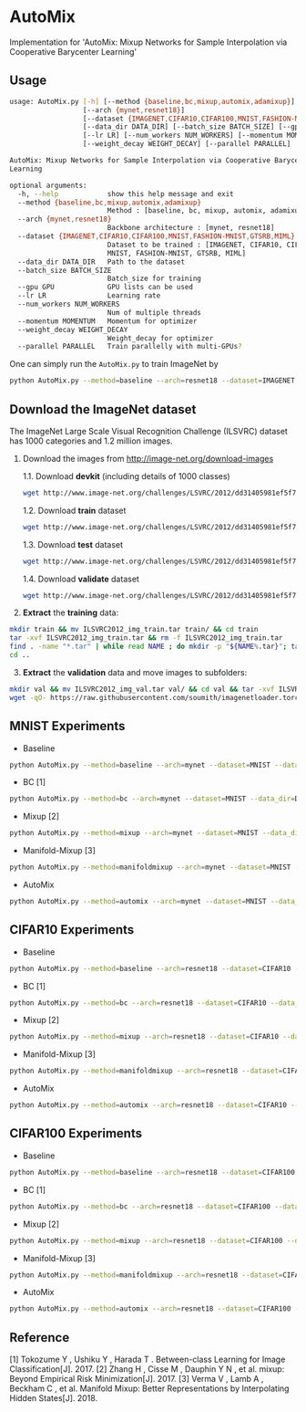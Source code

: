 # AutoMix
 Implementation for 'AutoMix: Mixup Networks for Sample Interpolation via Cooperative Barycenter Learning'

## Usage
```bash
usage: AutoMix.py [-h] [--method {baseline,bc,mixup,automix,adamixup}]
                  [--arch {mynet,resnet18}]
                  [--dataset {IMAGENET,CIFAR10,CIFAR100,MNIST,FASHION-MNIST,GTSRB,MIML}]
                  [--data_dir DATA_DIR] [--batch_size BATCH_SIZE] [--gpu GPU]
                  [--lr LR] [--num_workers NUM_WORKERS] [--momentum MOMENTUM]
                  [--weight_decay WEIGHT_DECAY] [--parallel PARALLEL]

AutoMix: Mixup Networks for Sample Interpolation via Cooperative Barycenter
Learning

optional arguments:
  -h, --help            show this help message and exit
  --method {baseline,bc,mixup,automix,adamixup}
                        Method : [baseline, bc, mixup, automix, adamixup]
  --arch {mynet,resnet18}
                        Backbone architecture : [mynet, resnet18]
  --dataset {IMAGENET,CIFAR10,CIFAR100,MNIST,FASHION-MNIST,GTSRB,MIML}
                        Dataset to be trained : [IMAGENET, CIFAR10, CIFAR100,
                        MNIST, FASHION-MNIST, GTSRB, MIML]
  --data_dir DATA_DIR   Path to the dataset
  --batch_size BATCH_SIZE
                        Batch_size for training
  --gpu GPU             GPU lists can be used
  --lr LR               Learning rate
  --num_workers NUM_WORKERS
                        Num of multiple threads
  --momentum MOMENTUM   Momentum for optimizer
  --weight_decay WEIGHT_DECAY
                        Weight_decay for optimizer
  --parallel PARALLEL   Train parallelly with multi-GPUs?

```
One can simply run the ```AutoMix.py``` to train ImageNet by
```bash
python AutoMix.py --method=baseline --arch=resnet18 --dataset=IMAGENET --data_dir=/media/reborn/Others2/ImageNet --batch_size=32 --lr=0.01 --gpu=0,1 --num_workers=8 --parallel=True --log_path=./automix.log
```

## Download the ImageNet dataset
The ImageNet Large Scale Visual Recognition Challenge (ILSVRC) dataset has 1000 categories and 1.2 million images. 

1. Download the images from http://image-net.org/download-images

   1.1. Download **devkit** (including details of 1000 classes)

   ```bash
   wget http://www.image-net.org/challenges/LSVRC/2012/dd31405981ef5f776aa17412e1f0c112/ILSVRC2012_devkit_t12.tar.gz
   ```
   1.2. Download **train** dataset

   ```bash
   wget http://www.image-net.org/challenges/LSVRC/2012/dd31405981ef5f776aa17412e1f0c112/ILSVRC2012_img_train.tar
   ```
   1.3. Download **test** dataset
   ```bash
   wget http://www.image-net.org/challenges/LSVRC/2012/dd31405981ef5f776aa17412e1f0c112/ILSVRC2012_img_val.tar
   ```
   1.4. Download **validate** dataset
   ```bash
   wget http://www.image-net.org/challenges/LSVRC/2012/dd31405981ef5f776aa17412e1f0c112/ILSVRC2012_img_test_v10102019.tar
   ```

2. **Extract** the **training** data:
  ```bash
  mkdir train && mv ILSVRC2012_img_train.tar train/ && cd train
  tar -xvf ILSVRC2012_img_train.tar && rm -f ILSVRC2012_img_train.tar
  find . -name "*.tar" | while read NAME ; do mkdir -p "${NAME%.tar}"; tar -xvf "${NAME}" -C "${NAME%.tar}"; rm -f "${NAME}"; done
  cd ..
  ```

3. **Extract** the **validation** data and move images to subfolders:
  ```bash
  mkdir val && mv ILSVRC2012_img_val.tar val/ && cd val && tar -xvf ILSVRC2012_img_val.tar
  wget -qO- https://raw.githubusercontent.com/soumith/imagenetloader.torch/master/valprep.sh | bash
  ```

## MNIST Experiments

- Baseline
```bash
python AutoMix.py --method=baseline --arch=mynet --dataset=MNIST --data_dir=Dataset --batch_size=256 --lr=0.1 --gpu=0 --num_workers=8 --parallel=True --epoch=100 --kfold=10
```

- BC [1]
```bash
python AutoMix.py --method=bc --arch=mynet --dataset=MNIST --data_dir=Dataset --batch_size=256 --lr=0.1 --gpu=0 --num_workers=8 --parallel=True --epoch=100 --kfold=10
```

- Mixup [2]
```bash
python AutoMix.py --method=mixup --arch=mynet --dataset=MNIST --data_dir=Dataset --batch_size=256 --lr=0.1 --gpu=0 --num_workers=8 --parallel=True --epoch=100 --kfold=10
```

- Manifold-Mixup [3]
```bash
python AutoMix.py --method=manifoldmixup --arch=mynet --dataset=MNIST --data_dir=Dataset --batch_size=256 --lr=0.1 --gpu=0 --num_workers=8 --parallel=True --epoch=100 --kfold=10
```

- AutoMix
```bash
python AutoMix.py --method=automix --arch=mynet --dataset=MNIST --data_dir=Dataset --batch_size=256 --lr=0.1 --gpu=0 --num_workers=8 --parallel=True --epoch=100 --kfold=10
```

## CIFAR10 Experiments

- Baseline
```bash
python AutoMix.py --method=baseline --arch=resnet18 --dataset=CIFAR10 --data_dir=Dataset/CIFAR10 --batch_size=256 --lr=0.1 --gpu=0 --num_workers=8 --parallel=True --epoch=300 --kfold=10
```

- BC [1]
```bash
python AutoMix.py --method=bc --arch=resnet18 --dataset=CIFAR10 --data_dir=Dataset/CIFAR10 --batch_size=256 --lr=0.1 --gpu=0 --num_workers=8 --parallel=True --epoch=300 --kfold=10
```

- Mixup [2]
```bash
python AutoMix.py --method=mixup --arch=resnet18 --dataset=CIFAR10 --data_dir=Dataset/CIFAR10 --batch_size=256 --lr=0.1 --gpu=0 --num_workers=8 --parallel=True --epoch=300 --kfold=10
```

- Manifold-Mixup [3]
```bash
python AutoMix.py --method=manifoldmixup --arch=resnet18 --dataset=CIFAR10 --data_dir=Dataset/CIFAR10 --batch_size=256 --lr=0.1 --gpu=0 --num_workers=8 --parallel=True --epoch=2000 --weight_decay=0.0001 --lr_schedule=500,1000,1500 --kfold=10
```

- AutoMix
```bash
python AutoMix.py --method=automix --arch=resnet18 --dataset=CIFAR10 --data_dir=Dataset/CIFAR10 --batch_size=256 --lr=0.1 --gpu=0 --num_workers=8 --parallel=True --epoch=300 --kfold=10
```

## CIFAR100 Experiments

- Baseline
```bash
python AutoMix.py --method=baseline --arch=resnet18 --dataset=CIFAR100 --data_dir=Dataset/CIFAR100 --batch_size=256 --lr=0.1 --gpu=0 --num_workers=8 --parallel=True --epoch=300 --kfold=10
```

- BC [1]
```bash
python AutoMix.py --method=bc --arch=resnet18 --dataset=CIFAR100 --data_dir=Dataset/CIFAR100 --batch_size=256 --lr=0.1 --gpu=0 --num_workers=8 --parallel=True --epoch=300 --kfold=10
```

- Mixup [2]
```bash
python AutoMix.py --method=mixup --arch=resnet18 --dataset=CIFAR100 --data_dir=Dataset/CIFAR100 --batch_size=256 --lr=0.1 --gpu=0 --num_workers=8 --parallel=True --epoch=300 --kfold=10
```

- Manifold-Mixup [3]
```bash
python AutoMix.py --method=manifoldmixup --arch=resnet18 --dataset=CIFAR100 --data_dir=Dataset/CIFAR100 --batch_size=1024 --lr=0.1 --gpu=0 --num_workers=8 --parallel=True --epoch=2000 --weight_decay=0.0001 --lr_schedule=500,1000,1500 --kfold=10
```

- AutoMix
```bash
python AutoMix.py --method=automix --arch=resnet18 --dataset=CIFAR100 --data_dir=Dataset/CIFAR100 --batch_size=256 --lr=0.1 --gpu=0 --num_workers=8 --parallel=True --epoch=300 --kfold=10
```

## Reference

[1] Tokozume Y , Ushiku Y , Harada T . Between-class Learning for Image Classification[J]. 2017.
[2] Zhang H , Cisse M , Dauphin Y N , et al. mixup: Beyond Empirical Risk Minimization[J]. 2017.
[3] Verma V , Lamb A , Beckham C , et al. Manifold Mixup: Better Representations by Interpolating Hidden States[J]. 2018.